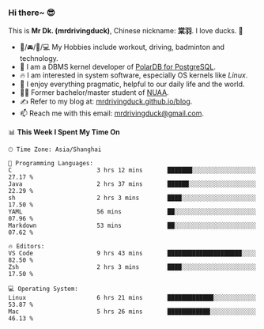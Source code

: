 ### Hi there~ 😎

This is **Mr Dk. (mrdrivingduck)**, Chinese nickname: **棠羽**. I love ducks. 🦆

- 💪/🚘/🏸/💻 My Hobbies include workout, driving, badminton and technology.
- 🍊 I am a DBMS kernel developer of [PolarDB for PostgreSQL](https://github.com/ApsaraDB/PolarDB-for-PostgreSQL).
- 🔥 I am interested in system software, especially OS kernels like *Linux*.
- 🔧 I enjoy everything pragmatic, helpful to our daily life and the world.
- 👨‍🎓 Former bachelor/master student of [NUAA](https://en.wikipedia.org/wiki/Nanjing_University_of_Aeronautics_and_Astronautics).
- ✍ Refer to my blog at: [mrdrivingduck.github.io/blog](https://mrdrivingduck.github.io/blog/).
- 📫 Reach me with this email: [mrdrivingduck@gmail.com](mailto:mrdrivingduck@gmail.com).

<!--START_SECTION:waka-->
📊 **This Week I Spent My Time On** 

```text
🕑︎ Time Zone: Asia/Shanghai

💬 Programming Languages: 
C                        3 hrs 12 mins       ███████░░░░░░░░░░░░░░░░░░   27.17 % 
Java                     2 hrs 37 mins       ██████░░░░░░░░░░░░░░░░░░░   22.29 % 
sh                       2 hrs 3 mins        ████░░░░░░░░░░░░░░░░░░░░░   17.50 % 
YAML                     56 mins             ██░░░░░░░░░░░░░░░░░░░░░░░   07.96 % 
Markdown                 53 mins             ██░░░░░░░░░░░░░░░░░░░░░░░   07.62 % 

🔥 Editors: 
VS Code                  9 hrs 43 mins       █████████████████████░░░░   82.50 % 
Zsh                      2 hrs 3 mins        ████░░░░░░░░░░░░░░░░░░░░░   17.50 % 

💻 Operating System: 
Linux                    6 hrs 21 mins       █████████████░░░░░░░░░░░░   53.87 % 
Mac                      5 hrs 26 mins       ████████████░░░░░░░░░░░░░   46.13 % 
```


<!--END_SECTION:waka-->

<!-- ![Mr Dk.'s GitHub Stats](https://github-readme-stats.vercel.app/api?username=mrdrivingduck&count_private&show_icons=true&theme=buefy) -->

<!-- ![Most Used Languages](https://github-readme-stats.vercel.app/api/top-langs/?username=mrdrivingduck&exclude_repo=mips32-CPU,snort-tcp-socket&theme=buefy&layout=compact&langs_count=10) -->


<!--
**mrdrivingduck/mrdrivingduck** is a ✨ _special_ ✨ repository because its `README.md` (this file) appears on your GitHub profile.

Here are some ideas to get you started:

- 🔭 I’m currently working on ...
- 🌱 I’m currently learning ...
- 👯 I’m looking to collaborate on ...
- 🤔 I’m looking for help with ...
- 💬 Ask me about ...
- 📫 How to reach me: ...
- 😄 Pronouns: ...
- ⚡ Fun fact: ...
-->
